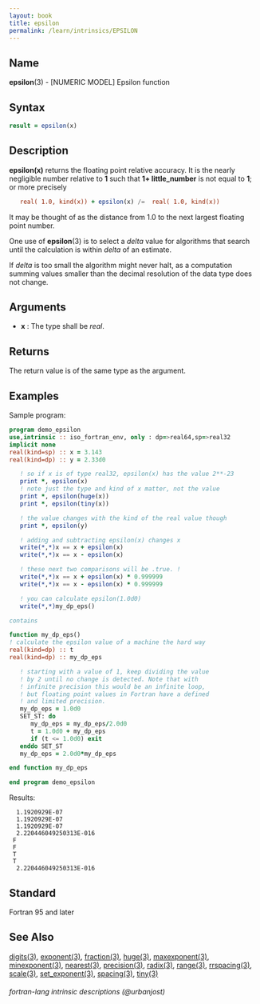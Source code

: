 ```yaml
---
layout: book
title: epsilon
permalink: /learn/intrinsics/EPSILON
---
```

## __Name__

__epsilon__(3) - \[NUMERIC MODEL\] Epsilon function

## __Syntax__
```fortran
result = epsilon(x)
```
## __Description__

__epsilon(x)__ returns the floating point relative accuracy. 
It is the nearly negligible number relative to __1__
such that __1+ little_number__ is not equal to __1__; or more
precisely
```fortran
   real( 1.0, kind(x)) + epsilon(x) /=  real( 1.0, kind(x))
```
It may be thought of as the distance from 1.0 to the next largest
floating point number. 

One use of __epsilon__(3) is to select a _delta_ value for algorithms that
search until the calculation is within _delta_ of an estimate.

If _delta_ is too small the algorithm might never halt, as a computation
summing values smaller than the decimal resolution of the data type does
not change.

## __Arguments__

  - __x__
    : The type shall be _real_.

## __Returns__

The return value is of the same type as the argument.

## __Examples__

Sample program:

```fortran
program demo_epsilon
use,intrinsic :: iso_fortran_env, only : dp=>real64,sp=>real32
implicit none
real(kind=sp) :: x = 3.143
real(kind=dp) :: y = 2.33d0

   ! so if x is of type real32, epsilon(x) has the value 2**-23
   print *, epsilon(x) 
   ! note just the type and kind of x matter, not the value
   print *, epsilon(huge(x)) 
   print *, epsilon(tiny(x)) 

   ! the value changes with the kind of the real value though
   print *, epsilon(y)

   ! adding and subtracting epsilon(x) changes x
   write(*,*)x == x + epsilon(x)
   write(*,*)x == x - epsilon(x)

   ! these next two comparisons will be .true. !
   write(*,*)x == x + epsilon(x) * 0.999999
   write(*,*)x == x - epsilon(x) * 0.999999

   ! you can calculate epsilon(1.0d0)
   write(*,*)my_dp_eps()

contains

function my_dp_eps()
! calculate the epsilon value of a machine the hard way
real(kind=dp) :: t
real(kind=dp) :: my_dp_eps

   ! starting with a value of 1, keep dividing the value
   ! by 2 until no change is detected. Note that with
   ! infinite precision this would be an infinite loop,
   ! but floating point values in Fortran have a defined
   ! and limited precision.
   my_dp_eps = 1.0d0
   SET_ST: do
      my_dp_eps = my_dp_eps/2.0d0
      t = 1.0d0 + my_dp_eps
      if (t <= 1.0d0) exit
   enddo SET_ST
   my_dp_eps = 2.0d0*my_dp_eps

end function my_dp_eps

end program demo_epsilon
```
  Results:
```text
  1.1920929E-07
  1.1920929E-07
  1.1920929E-07
  2.220446049250313E-016
 F
 F
 T
 T
  2.220446049250313E-016
```
## __Standard__

Fortran 95 and later
## __See Also__

[digits(3)](DIGITS),
[exponent(3)](EXPONENT),
[fraction(3)](FRACTION),
[huge(3)](HUGE),
[maxexponent(3)](MAXEXPONENT),
[minexponent(3)](MINEXPONENT),
[nearest(3)](NEAREST),
[precision(3)](PRECISION),
[radix(3)](RADIX),
[range(3)](RANGE),
[rrspacing(3)](RRSPACING),
[scale(3)](SCALE),
[set_exponent(3)](SET_EXPONENT),
[spacing(3)](SPACING),
[tiny(3)](TINY)

###### fortran-lang intrinsic descriptions (@urbanjost)
